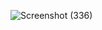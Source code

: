 ![Screenshot (336)](https://user-images.githubusercontent.com/87315357/194029370-63cf6991-505b-4fd0-a7ca-2cff00019cb4.png)
